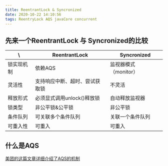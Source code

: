 ```yaml
---
title: ReentrantLock & Syncronized
date: 2020-10-22 14:10:56
tags: ReentryLock AQS javaCore concurrent
---
```


## 先来一个ReentrantLock 与 Syncronized的比较

 \ | ReentrantLock | Syncronized 
---------|----------|---------
 锁实现机制| 依赖AQS | 监视器模式（monitor）
 灵活性| 支持响应中断、超时、尝试获取锁 | 不灵活
 释放形式| 必须显式调用unlock()释放锁 | 自动释放监视器
 锁类型 | 非公平锁&公平锁 | 非公平锁 
 条件队列 | 可关联多个条件队列  | 关联一个条件队列
 可重入性 | 可重入 | 可重入

 ## 什么是AQS

 [美团的这篇文章详细介绍了AQS的机制](https://tech.meituan.com/2019/12/05/aqs-theory-and-apply.html)
 
